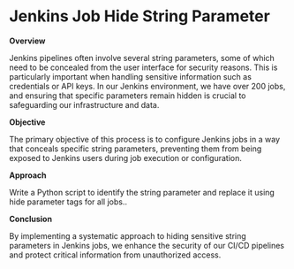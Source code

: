 # Jenkins Job Hide String Parameter

**Overview**

Jenkins pipelines often involve several string parameters, some of which need to be concealed from the user interface for security reasons. This is particularly important when handling sensitive information such as credentials or API keys. In our Jenkins environment, we have over 200 jobs, and ensuring that specific parameters remain hidden is crucial to safeguarding our infrastructure and data.

**Objective**

The primary objective of this process is to configure Jenkins jobs in a way that conceals specific string parameters, preventing them from being exposed to Jenkins users during job execution or configuration.

**Approach**

Write a Python script to identify the string parameter and replace it using hide parameter tags for all jobs..

**Conclusion**

By implementing a systematic approach to hiding sensitive string parameters in Jenkins jobs, we enhance the security of our CI/CD pipelines and protect critical information from unauthorized access.